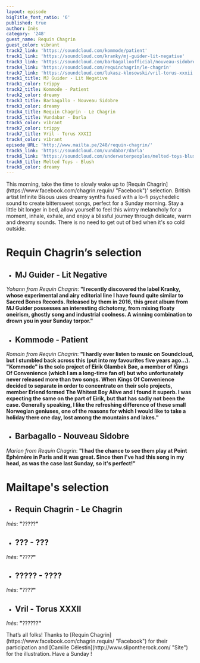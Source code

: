 ```yaml
---
layout: episode
bigTitle_font_ratio: '6'
published: true
author: Inès
category: '248'
guest_name: Requin Chagrin
guest_color: vibrant
track2_link: 'https://soundcloud.com/kommode/patient'
track1_link: 'https://soundcloud.com/kranky/mj-guider-lit-negative'
track3_link: 'https://soundcloud.com/barbagalloofficial/nouveau-sidobre'
track4_link: 'https://soundcloud.com/requinchagrin/le-chagrin'
track7_link: 'https://soundcloud.com/lukasz-klosowski/vril-torus-xxxii'
track1_title: MJ Guider - Lit Negative
track1_color: trippy
track2_title: Kommode - Patient
track2_color: dreamy
track3_title: Barbagallo - Nouveau Sidobre
track3_color: dreamy
track4_title: Requin Chagrin - Le Chagrin
track5_title: Vundabar - Darla
track5_color: vibrant
track7_color: trippy
track7_title: Vril - Torus XXXII
track4_color: vibrant
episode_URL: 'http://www.mailta.pe/248/requin-chagrin/'
track5_link: 'https://soundcloud.com/vundabar/darla'
track6_link: 'https://soundcloud.com/underwaterpeoples/melted-toys-blush'
track6_title: Melted Toys - Blush
track6_color: dreamy
---
```

<p id="introduction">This morning, take the time to slowly wake up to [Requin Chagrin](https://www.facebook.com/chagrin.requin/ "Facebook")' selection. British artist Infinite Bisous uses dreamy synths fused with a lo-fi psychedelic sound to create bittersweet songs, perfect for a Sunday morning. Stay a little bit longer in bed, allow yourself to feel this wintry melancholy for a moment, inhale, exhale, and enjoy a blissful journey through delicate, warm and dreamy sounds. There is no need to get out of bed when it's so cold outside.</p>


# **Requin Chagrin’s selection**

+ ## MJ Guider - Lit Negative
_Yohann from Requin Chagrin_: **"**I recently discovered the label Kranky, whose experimental and airy editorial line I have found quite similar to Sacred Bones Records.
Released by them in 2016, this great album from MJ Guider possesses an interesting dichotomy, from mixing floaty oneirism, ghostly song and industrial coolness. A winning combination to drown you in your Sunday torpor.**"**

+ ## Kommode - Patient
_Romain from Requin Chagrin_: **"**I hardly ever listen to music on Soundcloud, but I stumbled back across this (put into my favourites five years ago...). "Kommode" is the solo project of Eirik Glambek Bøe, a member of Kings Of Convenience (which I am a long-time fan of) but who unfortunately never released more than two songs.
When Kings Of Convenience decided to separate in order to concentrate on their solo projects, member Erlend formed The Whitest Boy Alive and I found it superb. I was expecting the same on the part of Eirik, but that has sadly not been the case.
Generally speaking, I like the refreshing difference of these small Norwegian geniuses, one of the reasons for which I would like to take a holiday there one day, lost among the mountains and lakes.**"**

+ ## Barbagallo - Nouveau Sidobre
_Marion from Requin Chagrin_: **"**I had the chance to see them play at Point Éphémère in Paris and it was great. Since then I've had this song in my head, as was the case last Sunday, so it's perfect!**"**


# Mailtape's selection

+ ## Requin Chagrin - Le Chagrin
_Inès_: **"**?????**"** 

+ ## ??? - ???
_Inès_: **"**????**"**


+ ## ????? - ????
_Inès_: **"**????**"**

+ ## Vril - Torus XXXII
_Inès_: **"**??????**"**


<p id="outroduction">That’s all folks! Thanks to [Requin Chagrin](https://www.facebook.com/chagrin.requin/ "Facebook") for their participation and [Camille Célestin](http://www.slipontherock.com/ "Site") for the illustration. Have a Sunday ! </p>
